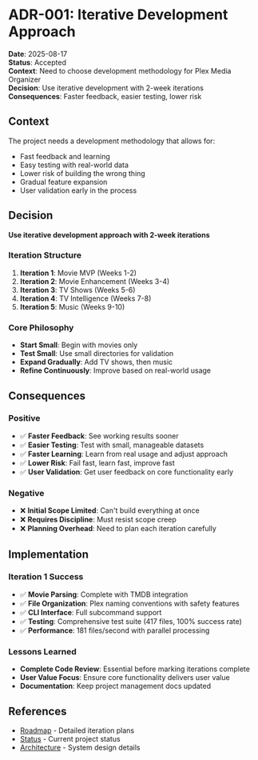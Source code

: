 # ADR-001: Iterative Development Approach

**Date**: 2025-08-17  
**Status**: Accepted  
**Context**: Need to choose development methodology for Plex Media Organizer  
**Decision**: Use iterative development with 2-week iterations  
**Consequences**: Faster feedback, easier testing, lower risk

## Context

The project needs a development methodology that allows for:
- Fast feedback and learning
- Easy testing with real-world data
- Lower risk of building the wrong thing
- Gradual feature expansion
- User validation early in the process

## Decision

**Use iterative development approach with 2-week iterations**

### **Iteration Structure**
1. **Iteration 1**: Movie MVP (Weeks 1-2)
2. **Iteration 2**: Movie Enhancement (Weeks 3-4)
3. **Iteration 3**: TV Shows (Weeks 5-6)
4. **Iteration 4**: TV Intelligence (Weeks 7-8)
5. **Iteration 5**: Music (Weeks 9-10)

### **Core Philosophy**
- **Start Small**: Begin with movies only
- **Test Small**: Use small directories for validation
- **Expand Gradually**: Add TV shows, then music
- **Refine Continuously**: Improve based on real-world usage

## Consequences

### **Positive**
- ✅ **Faster Feedback**: See working results sooner
- ✅ **Easier Testing**: Test with small, manageable datasets
- ✅ **Faster Learning**: Learn from real usage and adjust approach
- ✅ **Lower Risk**: Fail fast, learn fast, improve fast
- ✅ **User Validation**: Get user feedback on core functionality early

### **Negative**
- ❌ **Initial Scope Limited**: Can't build everything at once
- ❌ **Requires Discipline**: Must resist scope creep
- ❌ **Planning Overhead**: Need to plan each iteration carefully

## Implementation

### **Iteration 1 Success**
- ✅ **Movie Parsing**: Complete with TMDB integration
- ✅ **File Organization**: Plex naming conventions with safety features
- ✅ **CLI Interface**: Full subcommand support
- ✅ **Testing**: Comprehensive test suite (417 files, 100% success rate)
- ✅ **Performance**: 181 files/second with parallel processing

### **Lessons Learned**
- **Complete Code Review**: Essential before marking iterations complete
- **User Value Focus**: Ensure core functionality delivers user value
- **Documentation**: Keep project management docs updated

## References

- [Roadmap](../roadmap.md) - Detailed iteration plans
- [Status](../status.md) - Current project status
- [Architecture](../architecture.md) - System design details
